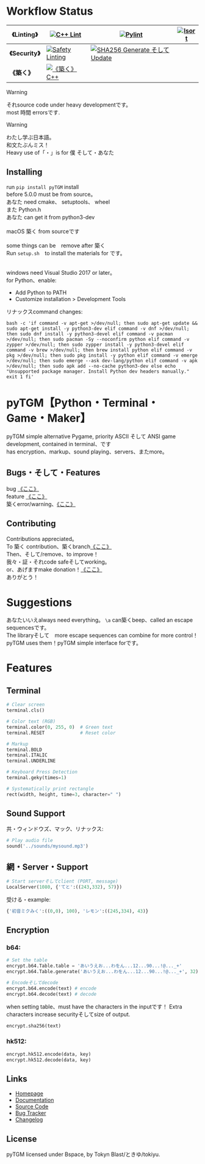 # Workflow Status

<!-- Eventually, will be |linting|security|築く|です -->
| **《Linting》** | [![C++ Lint](https://github.com/TokynBlast/pyTGM/actions/workflows/cpplint.yml/badge.svg)](https://github.com/TokynBlast/pyTGM/actions/workflows/cpplint.yml) | [![Pylint](https://github.com/TokynBlast/pyTGM/actions/workflows/pylint.yml/badge.svg)](https://github.com/TokynBlast/pyTGM/actions/workflows/pylint.yml) | [![Isort](https://github.com/TokynBlast/pyTGM/actions/workflows/Isort.yml/badge.svg)](https://github.com/TokynBlast/pyTGM/actions/workflows/Isort.yml)
|-----------|----------|----------|----------|
| **《Security》** | [![Safety Linting](https://github.com/TokynBlast/pyTGM/actions/workflows/Saftey.yml/badge.svg)](https://github.com/TokynBlast/pyTGM/actions/workflows/Saftey.yml) | [![SHA256 Generate そして Update](https://github.com/TokynBlast/pyTGM/actions/workflows/generate-sha3-hashes.yml/badge.svg)](https://github.com/TokynBlast/pyTGM/actions/workflows/generate-sha3-hashes.yml) | |
| **《築く》** |[![《築く》 C++](https://github.com/TokynBlast/pyTGM/actions/workflows/compile.yml/badge.svg)](https://github.com/TokynBlast/pyTGM/actions/workflows/compile.yml)| | |

> [!warning]
> それsource code under heavy developmentです。<br>most 時間 errorsです.

> [!warning]
> わたし学ぶ日本語。<br>和文たぶんミス！<br>Heavy use of「・」is for 僕 そして・あなた

## Installing
run ```pip install pyTGM``` install<br>
before 5.0.0 must be from source。<br>
あなた need cmake、 setuptools、 wheel<br>
また Python.h<br>
あなた can get it from python3-dev<br><br>
macOS 築く from sourceです<br><br>
some things can be　remove after 築く<br>
Run ```setup.sh```　to install the materials for です。<br><br>

windows need Visual Studio 2017 or later。<br>
for Python、enable:
- Add Python to PATH
- Customize installation > Development Tools

リナックスcommand changes:<br>
```
bash -c 'if command -v apt-get >/dev/null; then sudo apt-get update && sudo apt-get install -y python3-dev elif command -v dnf >/dev/null; then sudo dnf install -y python3-devel elif command -v pacman >/dev/null; then sudo pacman -Sy --noconfirm python elif command -v zypper >/dev/null; then sudo zypper install -y python3-devel elif command -v brew >/dev/null; then brew install python elif command -v pkg >/dev/null; then sudo pkg install -y python elif command -v emerge >/dev/null; then sudo emerge --ask dev-lang/python elif command -v apk >/dev/null; then sudo apk add --no-cache python3-dev else echo "Unsupported package manager. Install Python dev headers manually." exit 1 fi'
```

# pyTGM【Python・Terminal・Game・Maker】

pyTGM simple alternative Pygame, priority ASCII そして ANSI game development, contained in terminal、です<br>
has encryption、markup、sound playing、servers、またmore。

## Bugs・そして・Features
bug [《ここ》](https://github.com/TokynBlast/pyTGM/issues/new?assignees=&labels=&projects=&template=bug_report.md&title=)<br>
feature [《ここ》](https://github.com/TokynBlast/pyTGM/issues/new?assignees=&labels=&projects=&template=feature_request.md&title=)<br>
築くerror/warning、[《ここ》](https://github.com/TokynBlast/pyTGM/issues/new?template=compile_report.md)

## Contributing
Contributions appreciated。<br>
To 築く contribution、築くbranch[《ここ》](https://github.com/TokynBlast/pyTGM/branches)<br>
Then、そして/remove、to improve！<br>
我々・証・それcode safeそしてworking。<br>
or、あげますmake donation！[《ここ》](https://github.com/sponsors/TokynBlast)<br>
ありがとう！

# Suggestions
あなたいいえalways need everything。
```\a``` can築くbeep、called an escape sequencesです。<br>
The libraryそして　more escape sequences can combine for more control！
pyTGM uses them！pyTGM simple interface forです。

# Features

## Terminal
```python
# Clear screen
terminal.cls()

# Color text (RGB)
terminal.color(0, 255, 0)  # Green text
terminal.RESET             # Reset color

# Markup
terminal.BOLD
terminal.ITALIC
terminal.UNDERLINE

# Keyboard Press Detection
terminal.geky(times=1)

# Systematically print rectangle
rect(width, height, time=3, character=" ")
```


## Sound Support
共・ウィンドウズ、マック、リナックス:
```python
# Play audio file
sound('../sounds/mysound.mp3')
```

## 網・Server・Support
```python
# Start serverそしてclient (PORT, message)
LocalServer(1080, {'てと':((243,332), 57)})
```
受ける・example:
```python
{'初音ミクみく':((0,0), 100), 'レモン':((245,334), 43)}
```

## Encryption

### b64:
```python
# Set the table
encrypt.b64.Table.table = 'あいうえお...わをん...12...90...!@..._+'
encrypt.b64.Table.generate('あいうえお...わをん...12...90...!@..._+', 32)  # (table: str, times: int)

# Encodeそしてdecode
encrypt.b64.encode(text) # encode
encrypt.b64.decode(text) # decode
```
when setting table、must have the characters in the inputです！
Extra characters increase securityそしてsize of output.
```python
encrypt.sha256(text)
```


### hk512:
```python
encrypt.hk512.encode(data, key)
encrypt.hk512.decode(data, key)
```

## Links
- [Homepage](https://pyTGM.tokynblast.space/home)
- [Documentation](https://pyTGM.tokynblast.space/documentation/use)
- [Source Code](https://github.com/TokynBlast/pyTGM/tree/main)
- [Bug Tracker](https://github.com/TokynBlast/pyTGM/issues)
- [Changelog](https://github.com/TokynBlast/pyTGM/blob/main/CHANGELOG.txt)

## License
pyTGM licensed under Bspace, by Tokyn Blast/ときゆ/tokiyu.
